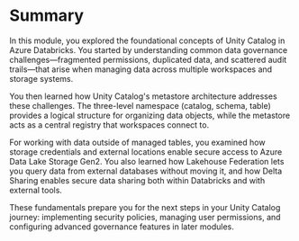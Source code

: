 # Summary

In this module, you explored the foundational concepts of Unity Catalog in Azure Databricks. You started by understanding common data governance challenges—fragmented permissions, duplicated data, and scattered audit trails—that arise when managing data across multiple workspaces and storage systems.

You then learned how Unity Catalog's metastore architecture addresses these challenges. The three-level namespace (catalog, schema, table) provides a logical structure for organizing data objects, while the metastore acts as a central registry that workspaces connect to.

For working with data outside of managed tables, you examined how storage credentials and external locations enable secure access to Azure Data Lake Storage Gen2. You also learned how Lakehouse Federation lets you query data from external databases without moving it, and how Delta Sharing enables secure data sharing both within Databricks and with external tools.

These fundamentals prepare you for the next steps in your Unity Catalog journey: implementing security policies, managing user permissions, and configuring advanced governance features in later modules.
